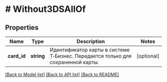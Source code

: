 # # Without3DSAllOf

## Properties

Name | Type | Description | Notes
------------ | ------------- | ------------- | -------------
**card_id** | **string** | Идентификатор карты в системе Т‑Бизнес.  Передается только для сохраненной карты. | [optional]

[[Back to Model list]](../../README.md#models) [[Back to API list]](../../README.md#endpoints) [[Back to README]](../../README.md)

